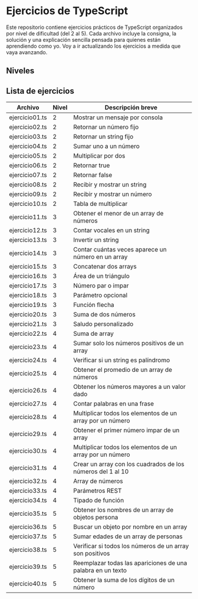 # Ejercicios de TypeScript

Este repositorio contiene ejercicios prácticos de TypeScript organizados por nivel de dificultad (del 2 al 5). Cada archivo incluye la consigna, la solución y una explicación sencilla pensada para quienes están aprendiendo como yo. Voy a ir actualizando los ejercicios a medida que vaya avanzando.

## Niveles

## Lista de ejercicios

| Archivo         | Nivel | Descripción breve                                 |
|-----------------|-------|--------------------------------------------------|
| ejercicio01.ts  | 2     | Mostrar un mensaje por consola                   |
| ejercicio02.ts  | 2     | Retornar un número fijo                          |
| ejercicio03.ts  | 2     | Retornar un string fijo                          |
| ejercicio04.ts  | 2     | Sumar uno a un número                            |
| ejercicio05.ts  | 2     | Multiplicar por dos                              |
| ejercicio06.ts  | 2     | Retornar true                                    |
| ejercicio07.ts  | 2     | Retornar false                                   |
| ejercicio08.ts  | 2     | Recibir y mostrar un string                      |
| ejercicio09.ts  | 2     | Recibir y mostrar un número                      |
| ejercicio10.ts  | 2     | Tabla de multiplicar                             |
| ejercicio11.ts  | 3     | Obtener el menor de un array de números          |
| ejercicio12.ts  | 3     | Contar vocales en un string                      |
| ejercicio13.ts  | 3     | Invertir un string                               |
| ejercicio14.ts  | 3     | Contar cuántas veces aparece un número en un array|
| ejercicio15.ts  | 3     | Concatenar dos arrays                            |
| ejercicio16.ts  | 3     | Área de un triángulo                             |
| ejercicio17.ts  | 3     | Número par o impar                               |
| ejercicio18.ts  | 3     | Parámetro opcional                               |
| ejercicio19.ts  | 3     | Función flecha                                   |
| ejercicio20.ts  | 3     | Suma de dos números                              |
| ejercicio21.ts  | 3     | Saludo personalizado                             |
| ejercicio22.ts  | 4     | Suma de array                                    |
| ejercicio23.ts  | 4     | Sumar solo los números positivos de un array     |
| ejercicio24.ts  | 4     | Verificar si un string es palíndromo             |
| ejercicio25.ts  | 4     | Obtener el promedio de un array de números       |
| ejercicio26.ts  | 4     | Obtener los números mayores a un valor dado      |
| ejercicio27.ts  | 4     | Contar palabras en una frase                     |
| ejercicio28.ts  | 4     | Multiplicar todos los elementos de un array por un número |
| ejercicio29.ts  | 4     | Obtener el primer número impar de un array       |
| ejercicio30.ts  | 4     | Multiplicar todos los elementos de un array por un número |
| ejercicio31.ts  | 4     | Crear un array con los cuadrados de los números del 1 al 10 |
| ejercicio32.ts  | 4     | Array de números                                 |
| ejercicio33.ts  | 4     | Parámetros REST                                  |
| ejercicio34.ts  | 4     | Tipado de función                                |
| ejercicio35.ts  | 5     | Obtener los nombres de un array de objetos persona|
| ejercicio36.ts  | 5     | Buscar un objeto por nombre en un array          |
| ejercicio37.ts  | 5     | Sumar edades de un array de personas             |
| ejercicio38.ts  | 5     | Verificar si todos los números de un array son positivos |
| ejercicio39.ts  | 5     | Reemplazar todas las apariciones de una palabra en un texto |
| ejercicio40.ts  | 5     | Obtener la suma de los dígitos de un número      |
